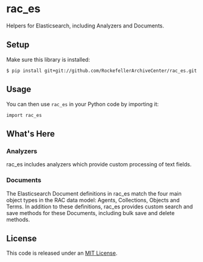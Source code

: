 # rac_es

Helpers for Elasticsearch, including Analyzers and Documents.

## Setup

Make sure this library is installed:

    $ pip install git+git://github.com/RockefellerArchiveCenter/rac_es.git


## Usage

You can then use `rac_es` in your Python code by importing it:

    import rac_es


## What's Here

### Analyzers

rac_es includes analyzers which provide custom processing of text fields.

### Documents

The Elasticsearch Document definitions in rac_es match the four main object
types in the RAC data model: Agents, Collections, Objects and Terms. In addition
to these definitions, rac_es provides custom search and save methods for these
Documents, including bulk save and delete methods.


## License

This code is released under an [MIT License](LICENSE).
